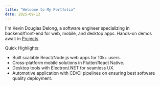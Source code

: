 ```yaml
---
title: "Welcome to My Portfolio"
date: 2025-09-13
---
```

I'm Kevin Douglas Delong, a software engineer specializing in backend/front-end for web, mobile, and desktop apps. Hands-on demos await in [Projects](/projects/).

Quick Highlights:
- Built scalable React/Node.js web apps for 10k+ users.
- Cross-platform mobile solutions in Flutter/React Native.
- Desktop tools with Electron/.NET for seamless UX.
- Automotive application with CD/CI pipelines on ensuring best software quality deployment.
